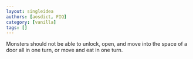 ```yaml
---
layout: singleidea
authors: [aosdict, FIQ]
category: [vanilla]
tags: []
---
```

Monsters should not be able to unlock, open, and move into the space of a door all in one turn, or move and eat in one turn.
